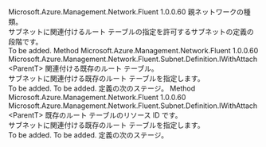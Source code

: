 <Type Name="IWithRouteTable&lt;ParentT&gt;" FullName="Microsoft.Azure.Management.Network.Fluent.Subnet.Definition.IWithRouteTable&lt;ParentT&gt;">
  <TypeSignature Language="C#" Value="public interface IWithRouteTable&lt;ParentT&gt;" />
  <TypeSignature Language="ILAsm" Value=".class public interface auto ansi abstract IWithRouteTable`1&lt;ParentT&gt;" />
  <TypeSignature Language="DocId" Value="T:Microsoft.Azure.Management.Network.Fluent.Subnet.Definition.IWithRouteTable`1" />
  <TypeSignature Language="VB.NET" Value="Public Interface IWithRouteTable(Of ParentT)" />
  <TypeSignature Language="F#" Value="type IWithRouteTable&lt;'ParentT&gt; = interface" />
  <AssemblyInfo>
    <AssemblyName>Microsoft.Azure.Management.Network.Fluent</AssemblyName>
    <AssemblyVersion>1.0.0.60</AssemblyVersion>
  </AssemblyInfo>
  <TypeParameters>
    <TypeParameter Name="ParentT" />
  </TypeParameters>
  <Interfaces />
  <Docs>
    <typeparam name="ParentT">親ネットワークの種類。</typeparam>
    <summary>
            サブネットに関連付けるルート テーブルの指定を許可するサブネットの定義の段階です。
            </summary>
    <remarks>To be added.</remarks>
  </Docs>
  <Members>
    <Member MemberName="WithExistingRouteTable">
      <MemberSignature Language="C#" Value="public Microsoft.Azure.Management.Network.Fluent.Subnet.Definition.IWithAttach&lt;ParentT&gt; WithExistingRouteTable (Microsoft.Azure.Management.Network.Fluent.IRouteTable routeTable);" />
      <MemberSignature Language="ILAsm" Value=".method public hidebysig newslot virtual instance class Microsoft.Azure.Management.Network.Fluent.Subnet.Definition.IWithAttach`1&lt;!ParentT&gt; WithExistingRouteTable(class Microsoft.Azure.Management.Network.Fluent.IRouteTable routeTable) cil managed" />
      <MemberSignature Language="DocId" Value="M:Microsoft.Azure.Management.Network.Fluent.Subnet.Definition.IWithRouteTable`1.WithExistingRouteTable(Microsoft.Azure.Management.Network.Fluent.IRouteTable)" />
      <MemberSignature Language="VB.NET" Value="Public Function WithExistingRouteTable (routeTable As IRouteTable) As IWithAttach(Of ParentT)" />
      <MemberSignature Language="F#" Value="abstract member WithExistingRouteTable : Microsoft.Azure.Management.Network.Fluent.IRouteTable -&gt; Microsoft.Azure.Management.Network.Fluent.Subnet.Definition.IWithAttach&lt;'ParentT&gt;" Usage="iWithRouteTable.WithExistingRouteTable routeTable" />
      <MemberType>Method</MemberType>
      <AssemblyInfo>
        <AssemblyName>Microsoft.Azure.Management.Network.Fluent</AssemblyName>
        <AssemblyVersion>1.0.0.60</AssemblyVersion>
      </AssemblyInfo>
      <ReturnValue>
        <ReturnType>Microsoft.Azure.Management.Network.Fluent.Subnet.Definition.IWithAttach&lt;ParentT&gt;</ReturnType>
      </ReturnValue>
      <Parameters>
        <Parameter Name="routeTable" Type="Microsoft.Azure.Management.Network.Fluent.IRouteTable" />
      </Parameters>
      <Docs>
        <param name="routeTable">関連付ける既存のルート テーブル。</param>
        <summary>
            サブネットに関連付ける既存のルート テーブルを指定します。
            </summary>
        <returns>To be added.</returns>
        <remarks>To be added.</remarks>
        <return>定義の次のステージ。</return>
      </Docs>
    </Member>
    <Member MemberName="WithExistingRouteTable">
      <MemberSignature Language="C#" Value="public Microsoft.Azure.Management.Network.Fluent.Subnet.Definition.IWithAttach&lt;ParentT&gt; WithExistingRouteTable (string resourceId);" />
      <MemberSignature Language="ILAsm" Value=".method public hidebysig newslot virtual instance class Microsoft.Azure.Management.Network.Fluent.Subnet.Definition.IWithAttach`1&lt;!ParentT&gt; WithExistingRouteTable(string resourceId) cil managed" />
      <MemberSignature Language="DocId" Value="M:Microsoft.Azure.Management.Network.Fluent.Subnet.Definition.IWithRouteTable`1.WithExistingRouteTable(System.String)" />
      <MemberSignature Language="VB.NET" Value="Public Function WithExistingRouteTable (resourceId As String) As IWithAttach(Of ParentT)" />
      <MemberSignature Language="F#" Value="abstract member WithExistingRouteTable : string -&gt; Microsoft.Azure.Management.Network.Fluent.Subnet.Definition.IWithAttach&lt;'ParentT&gt;" Usage="iWithRouteTable.WithExistingRouteTable resourceId" />
      <MemberType>Method</MemberType>
      <AssemblyInfo>
        <AssemblyName>Microsoft.Azure.Management.Network.Fluent</AssemblyName>
        <AssemblyVersion>1.0.0.60</AssemblyVersion>
      </AssemblyInfo>
      <ReturnValue>
        <ReturnType>Microsoft.Azure.Management.Network.Fluent.Subnet.Definition.IWithAttach&lt;ParentT&gt;</ReturnType>
      </ReturnValue>
      <Parameters>
        <Parameter Name="resourceId" Type="System.String" />
      </Parameters>
      <Docs>
        <param name="resourceId">既存のルート テーブルのリソース ID です。</param>
        <summary>
            サブネットに関連付ける既存のルート テーブルを指定します。
            </summary>
        <returns>To be added.</returns>
        <remarks>To be added.</remarks>
        <return>定義の次のステージ。</return>
      </Docs>
    </Member>
  </Members>
</Type>